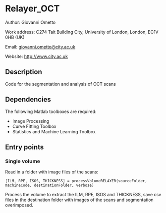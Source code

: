 # Relayer_OCT

Author: Giovanni Ometto

Work address: C274 Tait Building City, University of London, London, EC1V 0HB (UK)

Email: giovanni.ometto@city.ac.uk

Website: http://www.city.ac.uk

## Description

Code for the segmentation and analysis of OCT scans

## Dependencies

The following Matlab toolboxes are required:

* Image Processing
* Curve Fitting Toolbox
* Statistics and Machine Learning Toolbox

## Entry points

### Single volume

Read in a folder with image files of the scans:
```
[ILM, RPE, ISOS, THICKNESS] = processVolumeRELAYER(sourceFolder, machineCode, destinationFolder, verbose)
```
Process the volume to extract the ILM, RPE, ISOS and THICKNESS, save csv files in the destination folder with images of the scans and segmentation overimposed.
